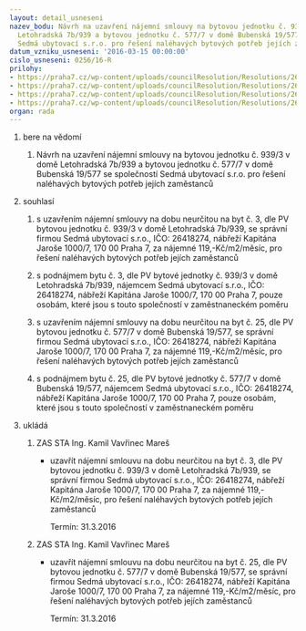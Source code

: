 ```yaml
---
layout: detail_usneseni
nazev_bodu: Návrh na uzavření nájemní smlouvy na bytovou jednotku č. 939/3 v domě
  Letohradská 7b/939 a bytovou jednotku č. 577/7 v domě Bubenská 19/577 se společností
  Sedmá ubytovací s.r.o. pro řešení naléhavých bytových potřeb jejích zaměstanců
datum_vzniku_usneseni: '2016-03-15 00:00:00'
cislo_usneseni: 0256/16-R
prilohy:
- https://praha7.cz/wp-content/uploads/councilResolution/Resolutions/26994/export/DZ_BJ7U0316~32483.docx
- https://praha7.cz/wp-content/uploads/councilResolution/Resolutions/26994/export/02_BJ7U0316~32482.docm
- https://praha7.cz/wp-content/uploads/councilResolution/Resolutions/26994/export/03_BJ7U0316~32481.pdf
- https://praha7.cz/wp-content/uploads/councilResolution/Resolutions/26994/export/export~299846.pdf
organ: rada
---
```

<ol class="urzList_view" id="urzList">
<li id="" class="urzClass1"><span name="1">bere na vědomí</span> 
<ol class="urzOlClass">
<li id="" class="urzClass2" style="TEXT-ALIGN: left"><span><p>Návrh na uzavření nájemní smlouvy na bytovou jednotku č. 939/3 v domě Letohradská 7b/939 a bytovou jednotku č. 577/7 v domě Bubenská 19/577 se společností Sedmá ubytovací s.r.o. pro řešení naléhavých bytových potřeb jejích zaměstanců</p></span></li></ol></li>
<li id="" class="urzClass1"><span name="26">souhlasí</span> 
<ol class="urzOlClass">
<li id="" class="urzClass2" style="TEXT-ALIGN: left"><span><p>s uzavřením nájemní smlouvy na dobu neurčitou na byt č. 3, dle PV bytovou jednotku č. 939/3 v domě Letohradská 7b/939, se správní firmou Sedmá ubytovací s.r.o., IČO:&nbsp;26418274,&nbsp;nábřeží Kapitána Jaroše 1000/7, 170 00 Praha 7, za nájemné 119,-Kč/m2/měsíc, pro řešení naléhavých bytových potřeb jejích zaměstanců<br></p></span></li><li style="text-align: left;" id="" class="urzClass2"><span><p>s podnájmem bytu č. 3, dle PV bytové jednotky č. 939/3 v domě Letohradská 7b/939, nájemcem Sedmá ubytovací s.r.o., IČO: 26418274, nábřeží Kapitána Jaroše 1000/7, 170 00 Praha 7, pouze osobám, které jsou s touto společností v zaměstnaneckém poměru</p></span></li>
<li id="" class="urzClass2" style="TEXT-ALIGN: left"><span><p>s uzavřením nájemní smlouvy na dobu neurčitou na byt č. 25, dle PV bytovou jednotku č. 577/7 v domě Bubenská 19/577, se správní firmou Sedmá ubytovací s.r.o., IČO: 26418274, nábřeží Kapitána Jaroše 1000/7, 170 00 Praha 7, za nájemné 119,-Kč/m2/měsíc, pro řešení naléhavých bytových potřeb jejích zaměstanců<br></p></span></li><li style="text-align: left;" id="" class="urzClass2"><span><p>s podnájmem bytu č. 25, dle PV bytové jednotky č. 577/7 v domě Bubenská 19/577, nájemcem Sedmá ubytovací s.r.o., IČO: 26418274, nábřeží Kapitána Jaroše 1000/7, 170 00 Praha 7, pouze osobám, které jsou s touto společností v zaměstnaneckém poměru</p></span></li></ol></li><li class="urzClass1" id="urzUkoly"><span name="1">ukládá</span><ol class="urzOlClass"><li class="urzClass2"><span><p>ZAS STA Ing. Kamil Vavřinec Mareš</p></span><ul class="urzUlClass"><li class="urzClass3"><span><p>uzavřít nájemní smlouvu na dobu neurčitou na byt č. 3, dle PV bytovou jednotku č. 939/3 v domě Letohradská 7b/939, se správní firmou Sedmá ubytovací s.r.o., IČO: 26418274, nábřeží Kapitána Jaroše 1000/7, 170 00 Praha 7, za nájemné 119,-Kč/m2/měsíc, pro řešení naléhavých bytových potřeb jejích zaměstanců</p></span><span class="urzUkolTermin">  Termín:&nbsp;31.3.2016</span></li></ul></li><li class="urzClass2"><span><p>ZAS STA Ing. Kamil Vavřinec Mareš</p></span><ul class="urzUlClass"><li class="urzClass3"><span><p>uzavřít nájemní smlouvu na dobu neurčitou na byt č. 25, dle PV bytovou jednotku č. 577/7 v domě Bubenská 19/577, se správní firmou Sedmá ubytovací s.r.o., IČO: 26418274, nábřeží Kapitána Jaroše 1000/7, 170 00 Praha 7, za nájemné 119,-Kč/m2/měsíc, pro řešení naléhavých bytových potřeb jejích zaměstanců</p></span><span class="urzUkolTermin">  Termín:&nbsp;31.3.2016</span></li></ul></li></ol></li>
</ol>